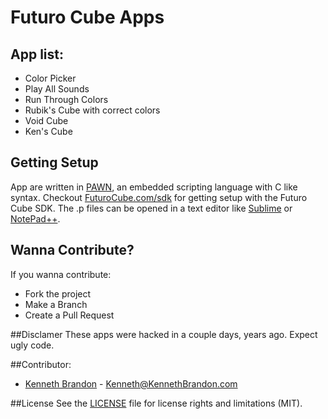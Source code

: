 # Futuro Cube Apps

## App list:
* Color Picker
* Play All Sounds
* Run Through Colors
* Rubik's Cube with correct colors
* Void Cube
* Ken's Cube


## Getting Setup
App are written in [PAWN](http://www.compuphase.com/pawn/pawn.htm), an embedded scripting language with C like syntax.  Checkout [FuturoCube.com/sdk](https://futurcube.com/sdk) for getting setup with the Futuro Cube SDK.  The .p files can be opened in a text editor like [Sublime](http://www.sublimetext.com/) or [NotePad++](https://notepad-plus-plus.org/).

## Wanna Contribute?
If you wanna contribute:
* Fork the project
* Make a Branch
* Create a Pull Request

##Disclamer
These apps were hacked in a couple days, years ago.  Expect ugly code.

##Contributor:
* [Kenneth Brandon](http://kennethbrandon.com) - Kenneth@KennethBrandon.com

##License
See the [LICENSE](https://github.com/KennethBrandon/FuturoCube-Apps/blob/master/LICENSE.md) file for license rights and limitations (MIT).
